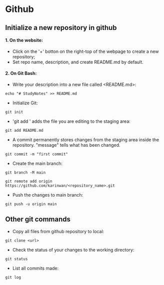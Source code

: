 # Github

## Initialize a new repository in github
#### 1. On the website: 
- Click on the '+' botton on the right-top of the webpage to create a new repository;
- Set repo name, description, and create README.md by default. 

#### 2. On Git Bash:
- Write your description into a new file called <README.md>:
```
echo "# StudyNotes" >> README.md
```
- Initialize Git:
```
git init
```
- 'git add <filename>' adds the file you are editing to the staging area:
```
git add README.md
```
- A commit permanently stores changes from the staging area inside the repository. "message" tells what has been changed. 
```
git commit -m "first commit"
```
- Create the main branch:
```
git branch -M main
```

```
git remote add origin https://github.com/karinwan/<repository_name>.git
```
- Push the changes to main branch:
```
git push -u origin main
```

## Other git commands
- Copy all files from github repository to local: 
```
git clone <url>
```
- Check the status of your changes to the working directory:
```
git status
```
- List all commits made: 
```
git log
```


